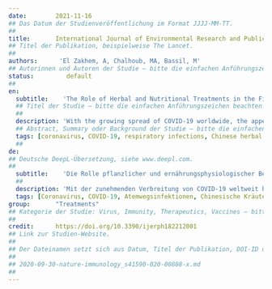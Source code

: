 ```yaml
---
date:        2021-11-16
## Das Datum der Studienveröffentlichung im Format JJJJ-MM-TT.
##
title:       International Journal of Environmental Research and Public Health
## Titel der Publikation, beispielweise The Lancet.
##
authors:      'El Zakhem, A, Chalhoub, MA, Bassil, M'
## Autorinnen und Autoren der Studie – bitte die einfachen Anführungszeichen beachten!
status:         default
##
en:
  subtitle:    'The Role of Herbal and Nutritional Treatments in the Fight against COVID-19 and Other Respiratory Tract Infections'
  ## Titel der Studie – bitte die einfachen Anführungszeichen beachten!
  ##
  description: 'With the growing spread of COVID-19 worldwide, the appeal to alternative and nutritional therapies in conjunction with medical therapies has been heightened. This article aims to review studies assessing the roles of Chinese traditional medicine and nutrition in upper respiratory infections, including COVID-19. Various Chinese herbal protocols have been shown to fight respiratory infections, with several having been tested on the novel coronavirus. Additionally, promising findings have been reported when medical treatments were complemented with nutritional interventions. Supplementation with vitamins C and D, Zinc and Selenium are discussed, in addition to certain phytochemicals and food that also possess immunoregulatory and antiviral properties. Further clinical studies are needed to establish these alternative treatments as part of the management of emerging respiratory infections.'
  ## Abstract, Summary oder Background der Studie – bitte die einfachen Anführungszeichen beachten!
  tags: [coronavirus, COVID-19, respiratory infections, Chinese herbal medicine, nutrition, micronutrients]
  ##
de: 
## Deutsche DeepL-Übersetzung, siehe www.deepl.com.
##
  subtitle:    'Die Rolle pflanzlicher und ernährungsphysiologischer Behandlungen im Kampf gegen COVID-19 und andere Atemwegsinfektionen'
  ##
  description: 'Mit der zunehmenden Verbreitung von COVID-19 weltweit hat sich die Attraktivität von alternativen und ernährungswissenschaftlichen Therapien in Verbindung mit medizinischen Therapien erhöht. In diesem Artikel werden Studien zur Bewertung der Rolle der traditionellen chinesischen Medizin und Ernährung bei Infektionen der oberen Atemwege, einschließlich COVID-19, zusammengefasst. Verschiedene chinesische Kräuterprotokolle haben sich bei der Bekämpfung von Atemwegsinfektionen bewährt, wobei mehrere davon an dem neuen Coronavirus getestet wurden. Darüber hinaus wurden vielversprechende Ergebnisse gemeldet, wenn medizinische Behandlungen durch Ernährungsmaßnahmen ergänzt wurden. Diskutiert wird die Supplementierung mit den Vitaminen C und D, Zink und Selen sowie mit bestimmten sekundären Pflanzenstoffen und Lebensmitteln, die ebenfalls immunregulierende und antivirale Eigenschaften besitzen. Weitere klinische Studien sind erforderlich, um diese alternativen Behandlungen als Teil der Behandlung neu auftretender Atemwegsinfektionen zu etablieren.'
  tags: [Coronavirus, COVID-19, Atemwegsinfektionen, Chinesische Kräutermedizin, Ernährung, Mikronährstoffe]
group:       "Treatments"
## Kategorie der Studie: Virus, Immunity, Therapeutics, Vaccines – bitte die Anführungszeichen beachten!
##
credit:      https://doi.org/10.3390/ijerph182212001
## Link zur Studien-Website.
##
## Der Dateinamen setzt sich aus Datum, Titel der Publikation, DOI-ID der Studie (nach dem letzten Slash) und der Dateiendung zusammen. Bitte den Unterstrich vor der DOI-ID beachten!
##
## 2020-09-30-nature-immunology_s41590-020-00808-x.md
##
---
```

<object data="{{ page.link }}" style='height:calc(100vh - 400px); width: 100%' type='application/pdf'></object>
